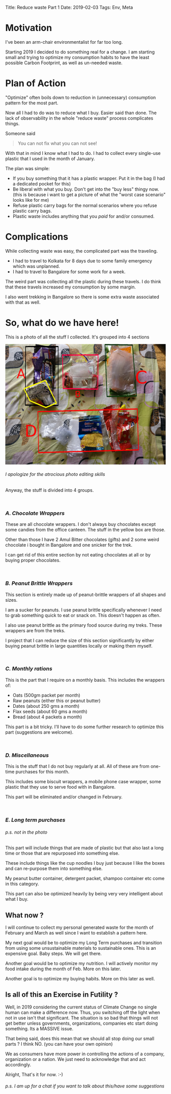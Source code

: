 Title: Reduce waste Part 1
Date: 2019-02-03
Tags: Env, Meta


# Motivation #

I've been an arm-chair environmentalist for far too long. 

Starting 2019 I decided to do something real for a change.  I am
starting small and trying to optimize my consumption habits to have
the least possible Carbon Footprint, as well as un-needed waste.


# Plan of Action #

"Optimize" often boils down to reduction in (unnecessary) consumption
pattern for the most part.

Now all I had to do was to reduce what I buy. Easier said than
done. The lack of observability in the whole "reduce waste" process
complicates things.

Someone said 
> You can not fix what you can not see!

With that in mind I know what I had to do. I had to collect every
single-use plastic that I used in the month of January.

The plan was simple:

- If you buy something that it has a plastic wrapper. Put it in the
  bag (I had a dedicated pocket for this)
- Be liberal with what you buy. Don't get into the "buy less" thingy
  now. (this is because i want to get a picture of what the "worst
  case scenario" looks like for me)
- Refuse plastic carry bags for the normal scenarios where you refuse
  plastic carry bags.
- Plastic waste includes anything that you *paid* for and/or consumed.

# Complications
While collecting waste was easy, the complicated part was the
traveling.

- I had to travel to Kolkata for 8 days due to some family emergency
which was unplanned.
- I had to travel to Bangalore for some work for a week.

The weird part was collecting all the plastic during these travels. 
I do think that these travels increased my consumption by some margin. 

I also went trekking in Bangalore so there is some extra waste associated with that as well.

# So, what do we have here! #

This is a photo of all the stuff I collected. It's grouped into 4 sections

![Photo of the stuff](/assets/images/2019-02-03/waste.png)

###### I apologize for the atrocious photo editing skills ######

Anyway, the stuff is divided into 4 groups. 

<br>

### *A. Chocolate Wrappers* ###

These are all chocolate wrappers. I don't always buy chocolates except
some candies from the office canteen. The stuff in the yellow box are
those. 

Other than those I have 2 Amul Bitter chocolates (gifts) and 2 some
weird chocolate i bought in Bangalore and one snicker for the trek.

I can get rid of this entire section by not eating chocolates at all
or by buying proper chocolates.

<br>

### *B. Peanut Brittle Wrappers* ###

This section is entirely made up of peanut-brittle wrappers of all
shapes and sizes.

I am a sucker for peanuts. I use peanut brittle specifically whenever
I need to grab something quick to eat or snack on. This doesn't happen
as often.

I also use peanut brittle as the primary food source during my
treks. These wrappers are from the treks. 

I project that I can reduce the size of this section significantly by
either buying peanut brittle in large quantities locally or making
them myself.

<br>

### *C. Monthly rations* ###

This is the part that I require on a monthly basis.
This includes the wrappers of:
- Oats (500gm packet per month)
- Raw peanuts (either this or peanut butter)
- Dates (about 250 gms a month)
- Flax seeds (about 60 gms a month)
- Bread (about 4 packets a month)

This part is a bit tricky. I'll have to do some further research to
optimize this part (suggestions are welcome).

<br>

### *D. Miscellaneous* ###

This is the stuff that I do not buy regularly at all. All of these
are from one-time purchases for this month.

This includes some biscuit wrappers, a mobile phone case wrapper, some
plastic that they use to serve food with in Bangalore.

This part will be eliminated and/or changed in February.

<br>

### *E. Long term purchases* ###

###### p.s. not in the photo ######

This part will include things that are made of plastic but that also
last a long time or those that are repurposed into something else.

These include things like the cup noodles I buy just because I like
the boxes and can re-purpose them into something else.

My peanut butter container, detergent packet, shampoo container etc
come in this category.

This part can also be optimized heavily by being very very intelligent
about what I buy.


## What now ? ##
I will continue to collect my personal generated waste for the month of
February and March as well since I want to establish a pattern here.

My next goal would be to optimize my Long Term purchases and
transition from using some unsustainable materials to sustainable
ones. This is an expensive goal. Baby steps. We will get there.

Another goal would be to optimize my nutrition. I will actively
monitor my food intake during the month of Feb. More on this later.

Another goal is to optimize my buying habits. More on this later as
well.

## Is all of this an Exercise in Futility ? ##
Well, in 2019 considering the current status of Climate Change no
single human can make a difference now. Thus, you switching off the
light when not in use isn't that significant. The situation is so bad
that things will not get better unless governments, organizations,
companies etc start doing something. Its a MASSIVE issue.

That being said, does this mean that we should all stop doing our
small parts ?  I think NO. (you can have your own opinion)

We as consumers have more power in controlling the actions of a
company, organization or a nation. We just need to acknowledge that
and act accordingly.

Alright, That's it for now. :-)

###### p.s. I am up for a chat if you want to talk about this/have some suggestions ######

